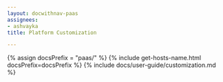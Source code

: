 ```yaml
---
layout: docwithnav-paas
assignees:
- ashvayka
title: Platform Customization

---
```


{% assign docsPrefix = "paas/" %}
{% include get-hosts-name.html docsPrefix=docsPrefix %}
{% include docs/user-guide/customization.md %}
